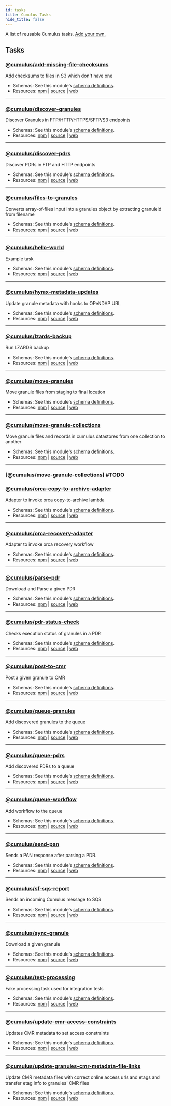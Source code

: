 ```yaml
---
id: tasks
title: Cumulus Tasks
hide_title: false
---
```


A list of reusable Cumulus tasks. [Add your own.](adding-a-task.md)

## Tasks

### [@cumulus/add-missing-file-checksums](https://github.com/nasa/cumulus/tree/master/tasks/add-missing-file-checksums#readme)

Add checksums to files in S3 which don't have one

- Schemas: See this module's [schema definitions](https://github.com/nasa/cumulus/tree/master/tasks/add-missing-file-checksums#readme/schemas).
- Resources: [npm](https://npmjs.com/package/@cumulus/add-missing-file-checksums) | [source](https://github.com/nasa/cumulus) | [web](https://github.com/nasa/cumulus/tree/master/tasks/add-missing-file-checksums#readme)

---

### [@cumulus/discover-granules](https://github.com/nasa/cumulus/tree/master/tasks/discover-granules)

Discover Granules in FTP/HTTP/HTTPS/SFTP/S3 endpoints

- Schemas: See this module's [schema definitions](https://github.com/nasa/cumulus/tree/master/tasks/discover-granules/schemas).
- Resources: [npm](https://npmjs.com/package/@cumulus/discover-granules) | [source](https://github.com/nasa/cumulus) | [web](https://github.com/nasa/cumulus/tree/master/tasks/discover-granules)

---

### [@cumulus/discover-pdrs](https://github.com/nasa/cumulus/tree/master/tasks/discover-pdrs)

Discover PDRs in FTP and HTTP endpoints

- Schemas: See this module's [schema definitions](https://github.com/nasa/cumulus/tree/master/tasks/discover-pdrs/schemas).
- Resources: [npm](https://npmjs.com/package/@cumulus/discover-pdrs) | [source](https://github.com/nasa/cumulus) | [web](https://github.com/nasa/cumulus/tree/master/tasks/discover-pdrs)

---

### [@cumulus/files-to-granules](https://github.com/nasa/cumulus/tree/master/tasks/files-to-granules)

Converts array-of-files input into a granules object by extracting granuleId from filename

- Schemas: See this module's [schema definitions](https://github.com/nasa/cumulus/tree/master/tasks/files-to-granules/schemas).
- Resources: [npm](https://npmjs.com/package/@cumulus/files-to-granules) | [source](https://github.com/nasa/cumulus) | [web](https://github.com/nasa/cumulus/tree/master/tasks/files-to-granules)

---

### [@cumulus/hello-world](https://github.com/nasa/cumulus/tree/master/tasks/hello-world)

Example task

- Schemas: See this module's [schema definitions](https://github.com/nasa/cumulus/tree/master/tasks/hello-world/schemas).
- Resources: [npm](https://npmjs.com/package/@cumulus/hello-world) | [source](https://github.com/nasa/cumulus) | [web](https://github.com/nasa/cumulus/tree/master/tasks/hello-world)

---

### [@cumulus/hyrax-metadata-updates](https://github.com/nasa/cumulus/tree/master/tasks/hyrax-metadata-updates)

Update granule metadata with hooks to OPeNDAP URL

- Schemas: See this module's [schema definitions](https://github.com/nasa/cumulus/tree/master/tasks/hyrax-metadata-updates/schemas).
- Resources: [npm](https://npmjs.com/package/@cumulus/hyrax-metadata-updates) | [source](https://github.com/nasa/cumulus) | [web](https://github.com/nasa/cumulus/tree/master/tasks/hyrax-metadata-updates)

---

### [@cumulus/lzards-backup](https://github.com/nasa/cumulus/tree/master/tasks/lzards-backup#readme)

Run LZARDS backup

- Schemas: See this module's [schema definitions](https://github.com/nasa/cumulus/tree/master/tasks/lzards-backup#readme/schemas).
- Resources: [npm](https://npmjs.com/package/@cumulus/lzards-backup) | [source](https://github.com/nasa/cumulus) | [web](https://github.com/nasa/cumulus/tree/master/tasks/lzards-backup#readme)

---

### [@cumulus/move-granules](https://github.com/nasa/cumulus/tree/master/tasks/move-granules)

Move granule files from staging to final location

- Schemas: See this module's [schema definitions](https://github.com/nasa/cumulus/tree/master/tasks/move-granules/schemas).
- Resources: [npm](https://npmjs.com/package/@cumulus/move-granules) | [source](https://github.com/nasa/cumulus) | [web](https://github.com/nasa/cumulus/tree/master/tasks/move-granules)

---

### [@cumulus/move-granule-collections](https://github.com/nasa/cumulus/tree/master/tasks/move-granule-collections)

Move granule files and records in cumulus datastores from one collection to another

- Schemas: See this module's [schema definitions](https://github.com/nasa/cumulus/tree/master/tasks/move-granule-collections/schemas).
- Resources: [npm](https://npmjs.com/package/@cumulus/move-granule-collections) | [source](https://github.com/nasa/cumulus) | [web](https://github.com/nasa/cumulus/tree/master/tasks/move-granule-collections)

---
### [@cumulus/move-granule-collections] #TODO
### [@cumulus/orca-copy-to-archive-adapter](https://github.com/nasa/cumulus/tree/master/tasks/orca-copy-to-archive-adapter)

Adapter to invoke orca copy-to-archive lambda

- Schemas: See this module's [schema definitions](https://github.com/nasa/cumulus/tree/master/tasks/orca-copy-to-archive-adapter/schemas).
- Resources: [npm](https://npmjs.com/package/@cumulus/orca-copy-to-archive-adapter) | [source](https://github.com/nasa/cumulus) | [web](https://github.com/nasa/cumulus/tree/master/tasks/orca-copy-to-archive-adapter)

---

### [@cumulus/orca-recovery-adapter](https://github.com/nasa/cumulus/tree/master/tasks/orca-recovery-adapter)

Adapter to invoke orca recovery workflow

- Schemas: See this module's [schema definitions](https://github.com/nasa/cumulus/tree/master/tasks/orca-recovery-adapter/schemas).
- Resources: [npm](https://npmjs.com/package/@cumulus/orca-recovery-adapter) | [source](https://github.com/nasa/cumulus) | [web](https://github.com/nasa/cumulus/tree/master/tasks/orca-recovery-adapter)

---

### [@cumulus/parse-pdr](https://github.com/nasa/cumulus/tree/master/tasks/parse-pdr)

Download and Parse a given PDR

- Schemas: See this module's [schema definitions](https://github.com/nasa/cumulus/tree/master/tasks/parse-pdr/schemas).
- Resources: [npm](https://npmjs.com/package/@cumulus/parse-pdr) | [source](https://github.com/nasa/cumulus) | [web](https://github.com/nasa/cumulus/tree/master/tasks/parse-pdr)

---

### [@cumulus/pdr-status-check](https://github.com/nasa/cumulus/tree/master/tasks/pdr-status-check)

Checks execution status of granules in a PDR

- Schemas: See this module's [schema definitions](https://github.com/nasa/cumulus/tree/master/tasks/pdr-status-check/schemas).
- Resources: [npm](https://npmjs.com/package/@cumulus/pdr-status-check) | [source](https://github.com/nasa/cumulus) | [web](https://github.com/nasa/cumulus/tree/master/tasks/pdr-status-check)

---

### [@cumulus/post-to-cmr](https://github.com/nasa/cumulus/tree/master/tasks/post-to-cmr)

Post a given granule to CMR

- Schemas: See this module's [schema definitions](https://github.com/nasa/cumulus/tree/master/tasks/post-to-cmr/schemas).
- Resources: [npm](https://npmjs.com/package/@cumulus/post-to-cmr) | [source](https://github.com/nasa/cumulus) | [web](https://github.com/nasa/cumulus/tree/master/tasks/post-to-cmr)

---

### [@cumulus/queue-granules](https://github.com/nasa/cumulus/tree/master/tasks/queue-granules)

Add discovered granules to the queue

- Schemas: See this module's [schema definitions](https://github.com/nasa/cumulus/tree/master/tasks/queue-granules/schemas).
- Resources: [npm](https://npmjs.com/package/@cumulus/queue-granules) | [source](https://github.com/nasa/cumulus) | [web](https://github.com/nasa/cumulus/tree/master/tasks/queue-granules)

---

### [@cumulus/queue-pdrs](https://github.com/nasa/cumulus/tree/master/tasks/queue-pdrs)

Add discovered PDRs to a queue

- Schemas: See this module's [schema definitions](https://github.com/nasa/cumulus/tree/master/tasks/queue-pdrs/schemas).
- Resources: [npm](https://npmjs.com/package/@cumulus/queue-pdrs) | [source](https://github.com/nasa/cumulus) | [web](https://github.com/nasa/cumulus/tree/master/tasks/queue-pdrs)

---

### [@cumulus/queue-workflow](https://github.com/nasa/cumulus/tree/master/tasks/queue-workflow)

Add workflow to the queue

- Schemas: See this module's [schema definitions](https://github.com/nasa/cumulus/tree/master/tasks/queue-workflow/schemas).
- Resources: [npm](https://npmjs.com/package/@cumulus/queue-workflow) | [source](https://github.com/nasa/cumulus) | [web](https://github.com/nasa/cumulus/tree/master/tasks/queue-workflow)

---

### [@cumulus/send-pan](https://github.com/nasa/cumulus/tree/master/tasks/send-pan)

Sends a PAN response after parsing a PDR.

- Schemas: See this module's [schema definitions](https://github.com/nasa/cumulus/tree/master/tasks/send-pan/schemas).
- Resources: [npm](https://npmjs.com/package/@cumulus/send-pan) | [source](https://github.com/nasa/cumulus) | [web](https://github.com/nasa/cumulus/tree/master/tasks/send-pan)

---

### [@cumulus/sf-sqs-report](https://github.com/nasa/cumulus/tree/master/tasks/sf-sqs-report)

Sends an incoming Cumulus message to SQS

- Schemas: See this module's [schema definitions](https://github.com/nasa/cumulus/tree/master/tasks/sf-sqs-report/schemas).
- Resources: [npm](https://npmjs.com/package/@cumulus/sf-sqs-report) | [source](https://github.com/nasa/cumulus) | [web](https://github.com/nasa/cumulus/tree/master/tasks/sf-sqs-report)

---

### [@cumulus/sync-granule](https://github.com/nasa/cumulus/tree/master/tasks/sync-granule)

Download a given granule

- Schemas: See this module's [schema definitions](https://github.com/nasa/cumulus/tree/master/tasks/sync-granule/schemas).
- Resources: [npm](https://npmjs.com/package/@cumulus/sync-granule) | [source](https://github.com/nasa/cumulus) | [web](https://github.com/nasa/cumulus/tree/master/tasks/sync-granule)

---

### [@cumulus/test-processing](https://github.com/nasa/cumulus/tree/master/tasks/test-processing)

Fake processing task used for integration tests

- Schemas: See this module's [schema definitions](https://github.com/nasa/cumulus/tree/master/tasks/test-processing/schemas).
- Resources: [npm](https://npmjs.com/package/@cumulus/test-processing) | [source](https://github.com/nasa/cumulus) | [web](https://github.com/nasa/cumulus/tree/master/tasks/test-processing)

---

### [@cumulus/update-cmr-access-constraints](https://github.com/nasa/cumulus/tree/master/tasks/update-cmr-access-constraints#readme)

Updates CMR metadata to set access constraints

- Schemas: See this module's [schema definitions](https://github.com/nasa/cumulus/tree/master/tasks/update-cmr-access-constraints#readme/schemas).
- Resources: [npm](https://npmjs.com/package/@cumulus/update-cmr-access-constraints) | [source](https://github.com/nasa/cumulus) | [web](https://github.com/nasa/cumulus/tree/master/tasks/update-cmr-access-constraints#readme)

---

### [@cumulus/update-granules-cmr-metadata-file-links](https://github.com/nasa/cumulus/tree/master/tasks/update-granules-cmr-metadata-file-links)

Update CMR metadata files with correct online access urls and etags and transfer etag info to granules' CMR files

- Schemas: See this module's [schema definitions](https://github.com/nasa/cumulus/tree/master/tasks/update-granules-cmr-metadata-file-links/schemas).
- Resources: [npm](https://npmjs.com/package/@cumulus/update-granules-cmr-metadata-file-links) | [source](https://github.com/nasa/cumulus) | [web](https://github.com/nasa/cumulus/tree/master/tasks/update-granules-cmr-metadata-file-links)
